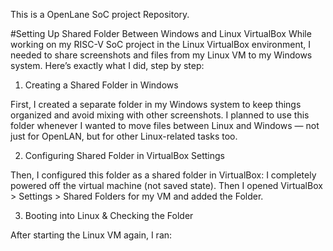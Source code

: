 This is a OpenLane SoC project Repository.

#Setting Up Shared Folder Between Windows and Linux VirtualBox
While working on my RISC-V SoC project in the Linux VirtualBox environment, I needed to share screenshots and files from my Linux VM to my Windows system. Here’s exactly what I did, step by step:

1. Creating a Shared Folder in Windows
   
First, I created a separate folder in my Windows system to keep things organized and avoid mixing with other screenshots.
I planned to use this folder whenever I wanted to move files between Linux and Windows — not just for OpenLAN, but for other Linux-related tasks too.

2. Configuring Shared Folder in VirtualBox Settings
   
Then, I configured this folder as a shared folder in VirtualBox:
I completely powered off the virtual machine (not saved state).
Then I opened VirtualBox > Settings > Shared Folders for my VM and added the Folder.

3. Booting into Linux & Checking the Folder
   
After starting the Linux VM again, I ran:

